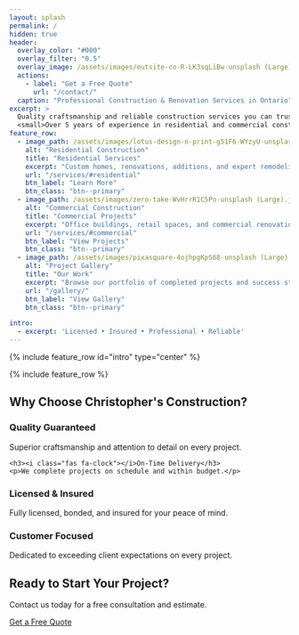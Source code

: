 ```yaml
---
layout: splash
permalink: /
hidden: true
header:
  overlay_color: "#000"
  overlay_filter: "0.5"
  overlay_image: /assets/images/outsite-co-R-LK3sqLiBw-unsplash (Large).jpg
  actions:
    - label: "Get a Free Quote"
      url: "/contact/"
  caption: "Professional Construction & Renovation Services in Ontario"
excerpt: >
  Quality craftsmanship and reliable construction services you can trust.<br />
  <small>Over 5 years of experience in residential and commercial construction</small>
feature_row:
  - image_path: /assets/images/lotus-design-n-print-g51F6-WYzyU-unsplash (Large).jpg
    alt: "Residential Construction"
    title: "Residential Services"
    excerpt: "Custom homes, renovations, additions, and expert remodeling services."
    url: "/services/#residential"
    btn_label: "Learn More"
    btn_class: "btn--primary"
  - image_path: /assets/images/zero-take-WvHrrR1C5Po-unsplash (Large).jpg
    alt: "Commercial Construction"
    title: "Commercial Projects"
    excerpt: "Office buildings, retail spaces, and commercial renovations."
    url: "/services/#commercial"
    btn_label: "View Projects"
    btn_class: "btn--primary"
  - image_path: /assets/images/pixasquare-4ojhpgKpS68-unsplash (Large).jpg
    alt: "Project Gallery"
    title: "Our Work"
    excerpt: "Browse our portfolio of completed projects and success stories."
    url: "/gallery/"
    btn_label: "View Gallery"
    btn_class: "btn--primary"

intro:
  - excerpt: 'Licensed • Insured • Professional • Reliable'
---
```


{% include feature_row id="intro" type="center" %}

{% include feature_row %}

## Why Choose Christopher's Construction?

<div class="grid__wrapper">
  <div class="grid__item"> 
    <h3><i class="fas fa-medal"></i> Quality Guaranteed</h3>
    <p>Superior craftsmanship and attention to detail on every project.</p>
  </div>
  
  <div class="grid__item">
    
    <h3><i class="fas fa-clock"></i>On-Time Delivery</h3>
    <p>We complete projects on schedule and within budget.</p>
  </div>
  
  <div class="grid__item">
    <h3><i class="fas fa-certificate"></i>Licensed & Insured</h3>
    <p>Fully licensed, bonded, and insured for your peace of mind.</p>
  </div>
  
  <div class="grid__item">
    <h3><i class="fas fa-handshake"></i>Customer Focused</h3>
    <p>Dedicated to exceeding client expectations on every project.</p>
  </div>
</div>

<div class="cta-section">
  <h2>Ready to Start Your Project?</h2>
  <p>Contact us today for a free consultation and estimate.</p>
  <a href="/contact/" class="btn btn--primary btn--large">Get a Free Quote</a>
</div> 